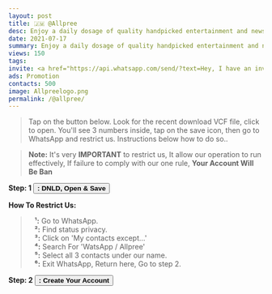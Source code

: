 ```yaml
---
layout: post
title: 🇯🇲 @Allpree 
desc: Enjoy a daily dosage of quality handpicked entertainment and news Via our WhatsApp Status updates
date: 2021-07-17
summary: Enjoy a daily dosage of quality handpicked entertainment and news from amazing people all over Jamaica Via your WhatsApp Status
views: 150
tags: 
invite: <a href="https://api.whatsapp.com/send/?text=Hey, I have an invite for you to join me and check out - 🇯🇲 Allpree TV - on WhatsApp%0A%0A👉 https://www.watsapp.tv/@allpree%20" class="page-scroll">Invite Friends</a>
ads: Promotion
contacts: 500
image: Allpreelogo.png
permalink: /@allpree/
---
```




> Tap on the button below. Look for the recent download VCF file, click to open. You'll see 3 numbers inside, tap on the save icon, then go to WhatsApp and restrict us. Instructions below how to do so..

><b>Note:</b> It's very <b>IMPORTANT</b> to restrict us, It allow our operation to run effectively, If failure to comply with our one rule, <b>Your Account Will Be Ban</b>



<b>Step: 1</b> <a href="/tap-to-open.vcf" target="_blank" class="page-scroll"><button class="btn btn-outline btn-xl" id="#signup"><strong><i class="fa fa-android"></i><i class="fa fa-apple"></i> : DNLD, Open & Save</strong></button></a>



<b>How To Restrict Us:</b>
>&nbsp;&nbsp;&nbsp;<b>¹:</b> Go to WhatsApp.<br>
>&nbsp;&nbsp;&nbsp;<b>²:</b> Find status privacy.<br>
>&nbsp;&nbsp;&nbsp;<b>³:</b> Click on 'My contacts except...'<br>
>&nbsp;&nbsp;&nbsp;<b>⁴:</b> Search For 'WatsApp / Allpree'<br> 
>&nbsp;&nbsp;&nbsp;<b>⁵:</b> Select all 3 contacts under our name.<br>
>&nbsp;&nbsp;&nbsp;<b>⁶:</b> Exit WhatsApp, Return here, Go to step 2.


<b>Step: 2</b> <a href="/@allpree/signup" class="page-scroll"><button class="btn btn-outline btn-xl" id="#signup"><strong><i class="fa fa-mobile"></i> <i class="fa fa-address-book-o"></i> : Create Your Account</strong></button></a>
                             
